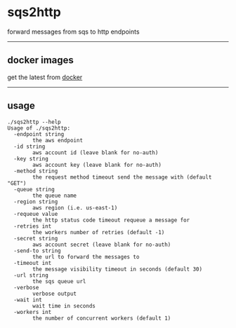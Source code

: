# sqs2http
forward messages from sqs to http endpoints

---
## docker images

get the latest from [docker](https://hub.docker.com/repository/docker/chaseisabelle/sqs2http/)

---
## usage

```
./sqs2http --help
Usage of ./sqs2http:
  -endpoint string
    	the aws endpoint
  -id string
    	aws account id (leave blank for no-auth)
  -key string
    	aws account key (leave blank for no-auth)
  -method string
    	the request method timeout send the message with (default "GET")
  -queue string
    	the queue name
  -region string
    	aws region (i.e. us-east-1)
  -requeue value
    	the http status code timeout requeue a message for
  -retries int
    	the workers number of retries (default -1)
  -secret string
    	aws account secret (leave blank for no-auth)
  -send-to string
    	the url to forward the messages to
  -timeout int
    	the message visibility timeout in seconds (default 30)
  -url string
    	the sqs queue url
  -verbose
    	verbose output
  -wait int
    	wait time in seconds
  -workers int
    	the number of concurrent workers (default 1)
```